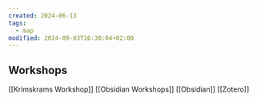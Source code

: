 ```yaml
---
created: 2024-06-13
tags:
  - map
modified: 2024-09-03T16:30:04+02:00
---
```

## Workshops
[[Krimskrams Workshop]]
[[Obsidian Workshops]]
[[Obsidian]]
[[Zotero]]
